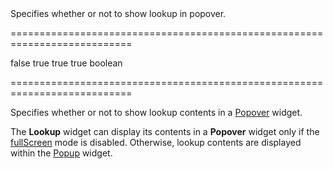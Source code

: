<!--**
/*-------------------------------------------
    Auto-generated file. Do not modify.
-------------------------------------------

**-->
<!--d-->Specifies whether or not to show lookup in popover.<!--/d-->
===========================================================================
<!--default-->false<!--/default-->
<!--custom_default_for_android_below_version_4-->true<!--/custom_default_for_android_below_version_4-->
<!--custom_default_for_desktop-->true<!--/custom_default_for_desktop-->
<!--custom_default_for_ios-->true<!--/custom_default_for_ios-->
<!--type-->boolean<!--/type-->
===========================================================================

<!--shortDescription-->
Specifies whether or not to show lookup contents in a [Popover](/Documentation/ApiReference/UI_Widgets/dxPopover/) widget.
<!--/shortDescription-->

<!--fullDescription-->
The **Lookup** widget can display its contents in a **Popover** widget only if the [fullScreen](/Documentation/ApiReference/UI_Widgets/dxLookup/Configuration/#fullScreen) mode is disabled. Otherwise, lookup contents are displayed within the [Popup](/Documentation/ApiReference/UI_Widgets/dxPopup/) widget.


<!--/fullDescription-->